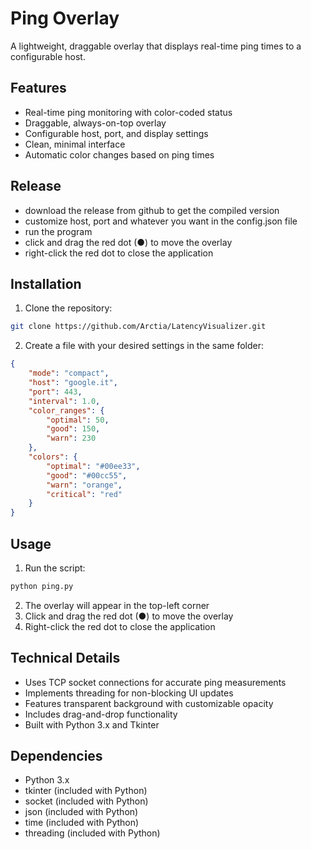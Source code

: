# Ping Overlay

A lightweight, draggable overlay that displays real-time ping times to a configurable host.

## Features

* Real-time ping monitoring with color-coded status
* Draggable, always-on-top overlay
* Configurable host, port, and display settings
* Clean, minimal interface
* Automatic color changes based on ping times

## Release
* download the release from github to get the compiled version
* customize host, port and whatever you want in the config.json file
* run the program
* click and drag the red dot (●) to move the overlay
* right-click the red dot to close the application

## Installation

1. Clone the repository:
```bash
git clone https://github.com/Arctia/LatencyVisualizer.git
```
2. Create a file with your desired settings in the same folder:
```json
{
    "mode": "compact",
    "host": "google.it",
    "port": 443,
    "interval": 1.0,
    "color_ranges": {
        "optimal": 50,
        "good": 150,
        "warn": 230
    },
    "colors": {
        "optimal": "#00ee33",
        "good": "#00cc55",
        "warn": "orange",
        "critical": "red"
    }
}
```

## Usage

1. Run the script:
```bash
python ping.py
```
2. The overlay will appear in the top-left corner
3. Click and drag the red dot (●) to move the overlay
4. Right-click the red dot to close the application


## Technical Details

* Uses TCP socket connections for accurate ping measurements
* Implements threading for non-blocking UI updates
* Features transparent background with customizable opacity
* Includes drag-and-drop functionality
* Built with Python 3.x and Tkinter

## Dependencies

* Python 3.x
* tkinter (included with Python)
* socket (included with Python)
* json (included with Python)
* time (included with Python)
* threading (included with Python)
